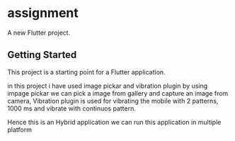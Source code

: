 # assignment

A new Flutter project.

## Getting Started

This project is a starting point for a Flutter application.

in this project i have used image pickar and vibration plugin 
by using impage pickar we can pick a image from gallery and capture an image from camera, 
Vibration plugin is used for vibrating the mobile with 2 patterns, 1000 ms and vibrate with continuos pattern.


Hence this is an Hybrid application we can run this application in multiple platform